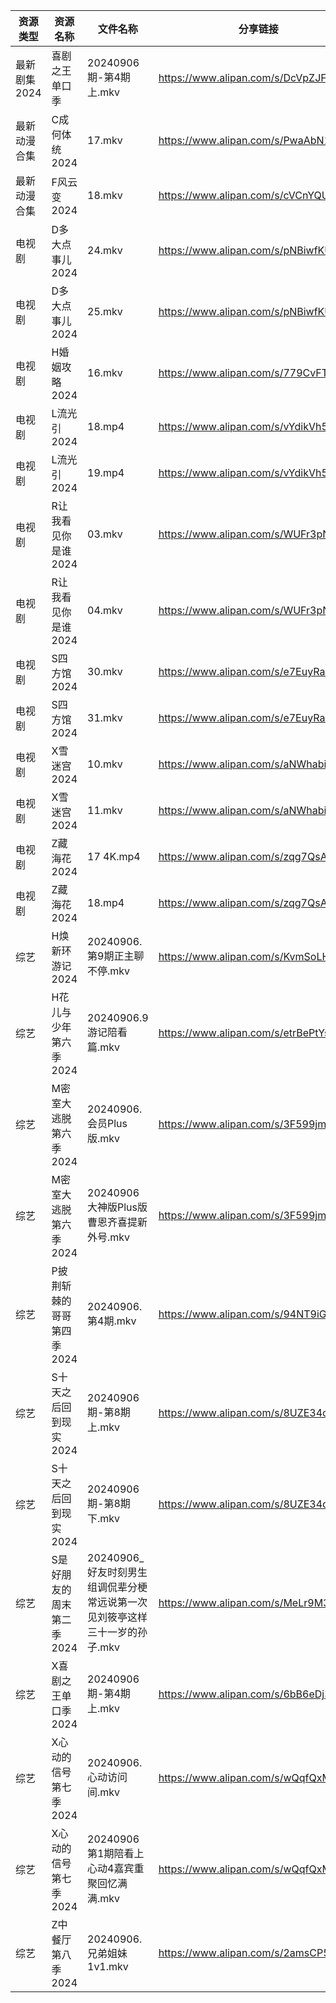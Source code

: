 | 资源类型     | 资源名称            | 文件名称                                         | 分享链接                                 | 更新时间                |
| -------- | --------------- | -------------------------------------------- | ------------------------------------ | ------------------- |
| 最新剧集2024 | 喜剧之王单口季         | 20240906期-第4期上.mkv                           | https://www.alipan.com/s/DcVpZJF3ZCo | 2024-09-06 14:10:43 |
| 最新动漫合集   | C成何体统2024       | 17.mkv                                       | https://www.alipan.com/s/PwaAbN16cec | 2024-09-06 12:09:58 |
| 最新动漫合集   | F风云变2024        | 18.mkv                                       | https://www.alipan.com/s/cVCnYQUhJmX | 2024-09-06 12:10:00 |
| 电视剧      | D多大点事儿2024      | 24.mkv                                       | https://www.alipan.com/s/pNBiwfKUf9a | 2024-09-06 19:05:35 |
| 电视剧      | D多大点事儿2024      | 25.mkv                                       | https://www.alipan.com/s/pNBiwfKUf9a | 2024-09-06 19:05:35 |
| 电视剧      | H婚姻攻略2024       | 16.mkv                                       | https://www.alipan.com/s/779CvFTjhiF | 2024-09-06 19:06:00 |
| 电视剧      | L流光引2024        | 18.mp4                                       | https://www.alipan.com/s/vYdikVh5BuN | 2024-09-06 19:06:28 |
| 电视剧      | L流光引2024        | 19.mp4                                       | https://www.alipan.com/s/vYdikVh5BuN | 2024-09-06 19:06:28 |
| 电视剧      | R让我看见你是谁2024    | 03.mkv                                       | https://www.alipan.com/s/WUFr3pNB3Wd | 2024-09-06 19:06:45 |
| 电视剧      | R让我看见你是谁2024    | 04.mkv                                       | https://www.alipan.com/s/WUFr3pNB3Wd | 2024-09-06 19:06:44 |
| 电视剧      | S四方馆2024        | 30.mkv                                       | https://www.alipan.com/s/e7EuyRadZps | 2024-09-06 19:06:54 |
| 电视剧      | S四方馆2024        | 31.mkv                                       | https://www.alipan.com/s/e7EuyRadZps | 2024-09-06 19:06:53 |
| 电视剧      | X雪迷宫2024        | 10.mkv                                       | https://www.alipan.com/s/aNWhabiRP3d | 2024-09-06 19:07:22 |
| 电视剧      | X雪迷宫2024        | 11.mkv                                       | https://www.alipan.com/s/aNWhabiRP3d | 2024-09-06 19:07:22 |
| 电视剧      | Z藏海花2024        | 17 4K.mp4                                    | https://www.alipan.com/s/zqg7QsAadFY | 2024-09-06 19:07:40 |
| 电视剧      | Z藏海花2024        | 18.mp4                                       | https://www.alipan.com/s/zqg7QsAadFY | 2024-09-06 19:07:39 |
| 综艺       | H焕新环游记2024      | 20240906.第9期正主聊不停.mkv                        | https://www.alipan.com/s/KvmSoLHMiZr | 2024-09-06 14:07:59 |
| 综艺       | H花儿与少年第六季2024   | 20240906.9游记陪看篇.mkv                          | https://www.alipan.com/s/etrBePtYsJ7 | 2024-09-06 14:08:03 |
| 综艺       | M密室大逃脱第六季2024   | 20240906.会员Plus版.mkv                         | https://www.alipan.com/s/3F599jmMJTn | 2024-09-06 14:08:18 |
| 综艺       | M密室大逃脱第六季2024   | 20240906大神版Plus版曹恩齐喜提新外号.mkv                 | https://www.alipan.com/s/3F599jmMJTn | 2024-09-06 19:08:20 |
| 综艺       | P披荆斩棘的哥哥第四季2024 | 20240906.第4期.mkv                             | https://www.alipan.com/s/94NT9iGe94e | 2024-09-06 14:08:41 |
| 综艺       | S十天之后回到现实2024   | 20240906期-第8期上.mkv                           | https://www.alipan.com/s/8UZE34cCGTv | 2024-09-06 14:08:54 |
| 综艺       | S十天之后回到现实2024   | 20240906期-第8期下.mkv                           | https://www.alipan.com/s/8UZE34cCGTv | 2024-09-06 14:08:54 |
| 综艺       | S是好朋友的周末第二季2024 | 20240906_好友时刻男生组调侃辈分梗常远说第一次见刘筱亭这样三十一岁的孙子.mkv | https://www.alipan.com/s/MeLr9M3vuvt | 2024-09-06 14:09:00 |
| 综艺       | X喜剧之王单口季2024    | 20240906期-第4期上.mkv                           | https://www.alipan.com/s/6bB6eDj37Y6 | 2024-09-06 14:09:29 |
| 综艺       | X心动的信号第七季2024   | 20240906.心动访问间.mkv                           | https://www.alipan.com/s/wQqfQxMS8Sx | 2024-09-06 14:09:35 |
| 综艺       | X心动的信号第七季2024   | 20240906第1期陪看上心动4嘉宾重聚回忆满满.mkv                | https://www.alipan.com/s/wQqfQxMS8Sx | 2024-09-06 14:09:35 |
| 综艺       | Z中餐厅第八季2024     | 20240906.兄弟姐妹1v1.mkv                         | https://www.alipan.com/s/2amsCP57Grh | 2024-09-06 14:07:28 |

